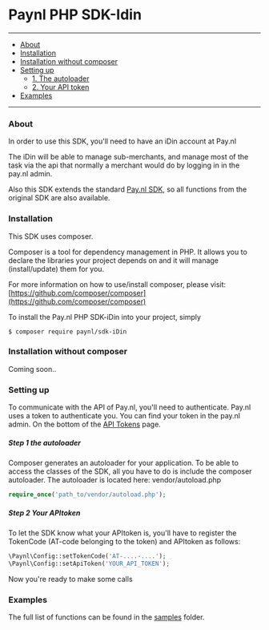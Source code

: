 # Paynl PHP SDK-Idin

---

- [About](#about)
- [Installation](#installation) 
- [Installation without composer](#installation-without-composer) 
- [Setting up](#setting-up)
	- [1. The autoloader](#step-1-the-autoloader)  
	- [2. Your API token](#step-2-your-apitoken)
- [Examples](#examples)


---

### About
In order to use this SDK, you'll need to have an iDin account at Pay.nl

The iDin will be able to manage sub-merchants, and manage most of the task via the api that normally a merchant would do by logging in in the pay.nl admin.

Also this SDK extends the standard [Pay.nl SDK](https://github.com/paynl/sdk), so all functions from the original SDK are also available.

### Installation

This SDK uses composer.

Composer is a tool for dependency management in PHP. It allows you to declare the libraries your project depends on and it will manage (install/update) them for you.

For more information on how to use/install composer, please visit: [https://github.com/composer/composer](https://github.com/composer/composer)

To install the Pay.nl PHP SDK-iDin into your project, simply

	$ composer require paynl/sdk-iDin


### Installation without composer 
Coming soon..

### Setting up
To communicate with the API of Pay.nl, you'll need to authenticate.
Pay.nl uses a token to authenticate you. You can find your token in the pay.nl admin. On the bottom of the [API Tokens](https://admin.pay.nl/company/tokens) page.

##### Step 1 the autoloader
Composer generates an autoloader for your application.
To be able to access the classes of the SDK, all you have to do is include the composer autoloader.
The autoloader is located here: vendor/autoload.php

```php
require_once('path_to/vendor/autoload.php');
```

##### Step 2 Your APItoken
To let the SDK know what your APItoken is, you'll have to register the TokenCode (AT-code belonging to the token) and APItoken as follows:

```php
\Paynl\Config::setTokenCode('AT-....-....');
\Paynl\Config::setApiToken('YOUR_API_TOKEN');
```

Now you're ready to make some calls


### Examples

The full list of functions can be found in the [samples](https://github.com/paynl/sdk-iDin/tree/master/samples) folder.




